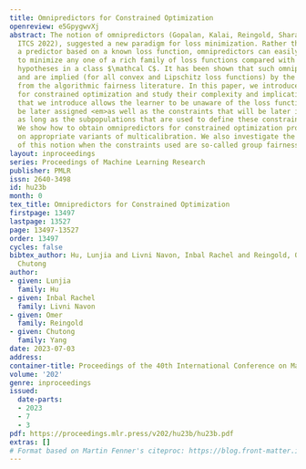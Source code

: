 ```yaml
---
title: Omnipredictors for Constrained Optimization
openreview: e5GpygwvXj
abstract: The notion of omnipredictors (Gopalan, Kalai, Reingold, Sharan and Wieder
  ITCS 2022), suggested a new paradigm for loss minimization. Rather than learning
  a predictor based on a known loss function, omnipredictors can easily be post-processed
  to minimize any one of a rich family of loss functions compared with the loss of
  hypotheses in a class $\mathcal C$. It has been shown that such omnipredictors exist
  and are implied (for all convex and Lipschitz loss functions) by the notion of multicalibration
  from the algorithmic fairness literature. In this paper, we introduce omnipredictors
  for constrained optimization and study their complexity and implications. The notion
  that we introduce allows the learner to be unaware of the loss function that will
  be later assigned <em>as well as the constraints that will be later imposed</em>,
  as long as the subpopulations that are used to define these constraints are known.
  We show how to obtain omnipredictors for constrained optimization problems, relying
  on appropriate variants of multicalibration. We also investigate the implications
  of this notion when the constraints used are so-called group fairness notions.
layout: inproceedings
series: Proceedings of Machine Learning Research
publisher: PMLR
issn: 2640-3498
id: hu23b
month: 0
tex_title: Omnipredictors for Constrained Optimization
firstpage: 13497
lastpage: 13527
page: 13497-13527
order: 13497
cycles: false
bibtex_author: Hu, Lunjia and Livni Navon, Inbal Rachel and Reingold, Omer and Yang,
  Chutong
author:
- given: Lunjia
  family: Hu
- given: Inbal Rachel
  family: Livni Navon
- given: Omer
  family: Reingold
- given: Chutong
  family: Yang
date: 2023-07-03
address: 
container-title: Proceedings of the 40th International Conference on Machine Learning
volume: '202'
genre: inproceedings
issued:
  date-parts:
  - 2023
  - 7
  - 3
pdf: https://proceedings.mlr.press/v202/hu23b/hu23b.pdf
extras: []
# Format based on Martin Fenner's citeproc: https://blog.front-matter.io/posts/citeproc-yaml-for-bibliographies/
---
```

